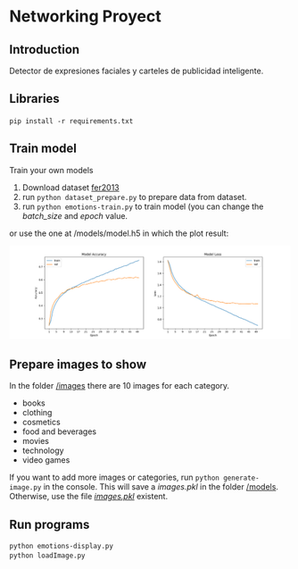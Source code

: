 # Networking Proyect


## Introduction

Detector de expresiones faciales y carteles de publicidad inteligente.


## Libraries

`pip install -r requirements.txt`


## Train model

Train your own models
1. Download dataset [fer2013](https://www.kaggle.com/datasets/deadskull7/fer2013)
2. run `python dataset_prepare.py` to prepare data from dataset.
3. run `python emotions-train.py` to train model (you can change the _batch_size_ and _epoch_ value.

or use the one at /models/model.h5 in which the plot result:

![plot](https://github.com/NighTraits/Ads-with-emotion/blob/master/models/plot.png?raw=true)


## Prepare images to show

In the folder [/images](https://github.com/NighTraits/Ads-with-emotion/tree/master/images) there are 10 images for each category.
* books
* clothing
* cosmetics
* food and beverages
* movies
* technology
* video games

If you want to add more images or categories, run `python generate-image.py` in the console. This will save a _images.pkl_ in the folder [/models](https://github.com/NighTraits/Ads-with-emotion/tree/master/models). Otherwise, use the file [_images.pkl_](https://github.com/NighTraits/Ads-with-emotion/blob/master/models/images.pkl) existent.


## Run programs

```bash
python emotions-display.py
python loadImage.py
```
